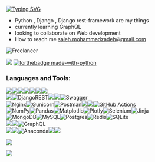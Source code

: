 [![Typing SVG](https://readme-typing-svg.demolab.com?font=Fira+Code&pause=1000&width=435&lines=Hi%2C+Im+Saleh!;Backend+developer;Django+developer)](https://git.io/typing-svg)
- Python , Django , Django rest-framework are my things
- currently learning GraphQL
- looking to collaborate on Web development
- How to reach me saleh.mohammadzadeh@gmail.com

![Freelancer](https://img.shields.io/badge/Freelancer-29B2FE?style=for-the-badge&logo=Freelancer&logoColor=white)

![](https://img.shields.io/website?down_message=salehmzh.ir&up_color=green&up_message=salehmzh.ir&url=https%3A%2F%2Fsalehmzh.ir%2F)
[![forthebadge made-with-python](http://ForTheBadge.com/images/badges/made-with-python.svg)](https://www.python.org/)
<h3 align="left">Languages and Tools:</h3>
<p align="left">

  ![](https://img.shields.io/badge/Python-FFD43B?style=for-the-badge&logo=python&logoColor=blue)![](https://img.shields.io/badge/C-00599C?style=for-the-badge&logo=c&logoColor=white)![](https://img.shields.io/badge/PHP-777BB4?style=for-the-badge&logo=php&logoColor=white)![](https://img.shields.io/badge/C%2B%2B-00599C?style=for-the-badge&logo=c%2B%2B&logoColor=white)![](https://img.shields.io/badge/HTML5-E34F26?style=for-the-badge&logo=html5&logoColor=white)![](https://img.shields.io/badge/CSS3-1572B6?style=for-the-badge&logo=css3&logoColor=white)![](https://img.shields.io/badge/Bootstrap-563D7C?style=for-the-badge&logo=bootstrap&logoColor=white)
  <br>
  ![](https://img.shields.io/badge/Django-092E20?style=for-the-badge&logo=django&logoColor=green)![DjangoREST](https://img.shields.io/badge/DJANGO-REST-ff1709?style=for-the-badge&logo=django&logoColor=white&color=ff1709&labelColor=gray)![](https://img.shields.io/badge/json-5E5C5C?style=for-the-badge&logo=json&logoColor=white)![](https://img.shields.io/badge/JWT-000000?style=for-the-badge&logo=JSON%20web%20tokens&logoColor=white)![Swagger](https://img.shields.io/badge/-Swagger-%23Clojure?style=for-the-badge&logo=swagger&logoColor=white)
  <br>
  ![Nginx](https://img.shields.io/badge/nginx-%23009639.svg?style=for-the-badge&logo=nginx&logoColor=white)![Gunicorn](https://img.shields.io/badge/gunicorn-%298729.svg?style=for-the-badge&logo=gunicorn&logoColor=white)![Postman](https://img.shields.io/badge/Postman-FF6C37?style=for-the-badge&logo=postman&logoColor=white)![](https://img.shields.io/badge/Docker-2CA5E0?style=for-the-badge&logo=docker&logoColor=white)![](https://img.shields.io/badge/Insomnia-5849be?style=for-the-badge&logo=Insomnia&logoColor=white)![GitHub Actions](https://img.shields.io/badge/github%20actions-%232671E5.svg?style=for-the-badge&logo=githubactions&logoColor=white)
  <br>
  ![NumPy](https://img.shields.io/badge/numpy-%23013243.svg?style=for-the-badge&logo=numpy&logoColor=white)![Pandas](https://img.shields.io/badge/pandas-%23150458.svg?style=for-the-badge&logo=pandas&logoColor=white)![Matplotlib](https://img.shields.io/badge/Matplotlib-%23ffffff.svg?style=for-the-badge&logo=Matplotlib&logoColor=black)![Plotly](https://img.shields.io/badge/Plotly-%233F4F75.svg?style=for-the-badge&logo=plotly&logoColor=white)![Selenium](https://img.shields.io/badge/-selenium-%43B02A?style=for-the-badge&logo=selenium&logoColor=white)![Jinja](https://img.shields.io/badge/jinja-white.svg?style=for-the-badge&logo=jinja&logoColor=black)
  <br>
  ![MongoDB](https://img.shields.io/badge/MongoDB-%234ea94b.svg?style=for-the-badge&logo=mongodb&logoColor=white)![MySQL](https://img.shields.io/badge/mysql-%2300f.svg?style=for-the-badge&logo=mysql&logoColor=white)![Postgres](https://img.shields.io/badge/postgres-%23316192.svg?style=for-the-badge&logo=postgresql&logoColor=white)![Redis](https://img.shields.io/badge/redis-%23DD0031.svg?style=for-the-badge&logo=redis&logoColor=white)![SQLite](https://img.shields.io/badge/sqlite-%2307405e.svg?style=for-the-badge&logo=sqlite&logoColor=white)
  <br>
  ![](https://img.shields.io/badge/GIT-E44C30?style=for-the-badge&logo=git&logoColor=white)![](https://img.shields.io/badge/Markdown-000000?style=for-the-badge&logo=markdown&logoColor=white)![GraphQL](https://img.shields.io/badge/-GraphQL-E10098?style=for-the-badge&logo=graphql&logoColor=white)
  <br>
  ![](https://img.shields.io/badge/VSCode-0078D4?style=for-the-badge&logo=visual%20studio%20code&logoColor=white)![](https://img.shields.io/badge/Notepad++-90E59A.svg?style=for-the-badge&logo=notepad%2B%2B&logoColor=black)![Anaconda](https://img.shields.io/badge/Anaconda-%2344A833.svg?style=for-the-badge&logo=anaconda&logoColor=white)![](https://img.shields.io/badge/Spyder%20Ide-FF0000?style=for-the-badge&logo=spyder%20ide&logoColor=white)![](https://img.shields.io/badge/Hyper-000000?style=for-the-badge&logo=hyper&logoColor=white)
</p>

![](https://github-profile-summary-cards.vercel.app/api/cards/profile-details?username=smz6990&theme=vue)

![](https://activity-graph.herokuapp.com/graph?username=smz6990&theme=minimal)
